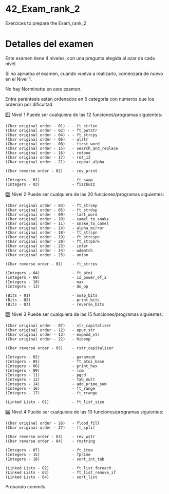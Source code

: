 # 42_Exam_rank_2
Exercices to prepare the Exam_rank_2

# Detalles del examen
Este examen tiene 4 niveles, con una pregunta elegida al azar de cada nivel.

Si no aprueba el examen, cuando vuelva a realizarlo, comenzará de nuevo en el Nivel 1.

No hay Norminette en este examen.

Entre paréntesis están ordenados en 5 categoría con números que los ordenan por dificultad

1️⃣ Nivel 1
Puede ser cualquiera de las 12 funciones/programas siguientes:

    (Char original order - 01) - - ft_strlen
    (Char original order - 02) - - ft_putstr
    (Char original order - 04) - - ft_strcpy
    (Char original order - 06)   - ulstr
    (Char original order - 08)   - first_word
    (Char original order - 15)   - search_and_replace
    (Char original order - 16)   - rotone
    (Char original order - 17)   - rot_13
    (Char original order - 21)   - repeat_alpha

    (Char reverse order - 02)    - rev_print

    (Integers - 01)              - ft_swap
    (Integers - 03)              - fizzbuzz

2️⃣ Nivel 2
Puede ser cualquiera de las 20 funciones/programas siguientes:

    (Char original order - 03)   - ft_strcmp
    (Char original order - 05)   - ft_strdup
    (Char original order - 09)   - last_word
    (Char original order - 10)   - camel_to_snake
    (Char original order - 11)   - snake_to_camel
    (Char original order - 14)   - alpha_mirror
    (Char original order - 18)   - ft_strspn
    (Char original order - 19)   - ft_strcspn
    (Char original order - 20)   - ft_strpbrk
    (Char original order - 23)   - inter
    (Char original order - 24)   - wdmatch
    (Char original order - 25)   - union

    (Char reverse order - 01)    - ft_strrev

    (Integers - 04)              - ft_atoi
    (Integers - 08)              - is_power_of_2
    (Integers - 10)              - max
    (Integers - 13)              - do_op

    (Bits - 01)                  - swap_bits
    (Bits - 02)                  - print_bits
    (Bits - 03)                  - reverse_bits

3️⃣ Nivel 3
Puede ser cualquiera de las 15 funciones/programas siguientes:

    (Char original order - 07)   - str_capitalizer
    (Char original order - 12)   - epur_str
    (Char original order - 13)   - expand_str
    (Char original order - 22)   - hidenp

    (Char reverse order - 05)    - rstr_capitalizer

    (Integers - 02)              - paramsum
    (Integers - 05)              - ft_atoi_base
    (Integers - 06)              - print_hex
    (Integers - 09)              - lcm
    (Integers - 11)              - pgcd
    (Integers - 12)              - tab_mult
    (Integers - 14)              - add_prime_sum
    (Integers - 16)              - ft_range
    (Integers - 17)              - ft_rrange

    (Linked Lists - 01)          - ft_list_size

4️⃣ Nivel 4
Puede ser cualquiera de las 10 funciones/programas siguientes:

    (Char original order - 26)   - flood_fill
    (Char original order - 27)   - ft_split

    (Char reverse order - 03)    - rev_wstr
    (Char reverse order - 04)    - rostring

    (Integers - 07)              - ft_itoa
    (Integers - 15)              - fprime
    (Integers - 18)              - sort_int_tab

    (Linked Lists - 02)          - ft_list_foreach
    (Linked Lists - 03)          - ft_list_remove_if
    (Linked Lists - 04)          - sort_list

Probando commits